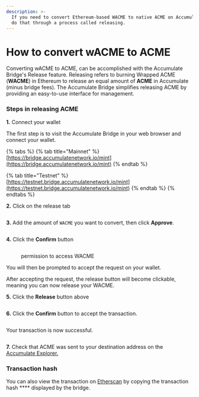 ```yaml
---
description: >-
  If you need to convert Ethereum-based WACME to native ACME on Accumulate, you
  do that through a process called releasing.
---
```


# How to convert wACME to ACME

Converting wACME to ACME, can be accomplished with the Accumulate Bridge's Release feature. Releasing refers to burning Wrapped ACME (**WACME**) in Ethereum to release an equal amount of **ACME** in Accumulate (minus bridge fees). The Accumulate Bridge simplifies releasing ACME by providing an easy-to-use interface for management.&#x20;

### Steps in releasing ACME

**1.** Connect your wallet

The first step is to visit the Accumulate Bridge in your web browser and connect your wallet.&#x20;

{% tabs %}
{% tab title="Mainnet" %}
[https://bridge.accumulatenetwork.io/mint](https://bridge.accumulatenetwork.io/mint)
{% endtab %}

{% tab title="Testnet" %}
[https://testnet.bridge.accumulatenetwork.io/mint](https://testnet.bridge.accumulatenetwork.io/mint)
{% endtab %}
{% endtabs %}

**2.** Click on the release tab

<figure><img src="../../.gitbook/assets/Screenshot 2022-11-18 at 17.43.50.png" alt=""><figcaption></figcaption></figure>

**3.** Add the amount of `WACME` you want to convert, then click **Approve**.

<figure><img src="../../.gitbook/assets/Screenshot 2022-11-18 at 17.45.02.png" alt=""><figcaption></figcaption></figure>

**4.** Click the **Confirm** button

<figure><img src="../../.gitbook/assets/Screenshot 2022-11-18 at 17.51.14.png" alt=""><figcaption><p>permission to access WACME</p></figcaption></figure>

You will then be prompted to accept the request on your wallet.

After accepting the request, the release button will become clickable, meaning you can now release your WACME.

**5.** Click the **Release** button above

<figure><img src="../../.gitbook/assets/Screenshot 2022-11-18 at 17.52.12.png" alt=""><figcaption></figcaption></figure>

**6.** Click the **Confirm** button to accept the transaction.

<figure><img src="../../.gitbook/assets/Screenshot 2022-11-18 at 17.52.47.png" alt=""><figcaption></figcaption></figure>

Your transaction is now successful.

<figure><img src="../../.gitbook/assets/Screenshot 2022-11-18 at 17.53.01.png" alt=""><figcaption></figcaption></figure>

**7.** Check that ACME was sent to your destination address on the [Accumulate Explorer.](https://explorer.accumulatenetwork.io)

### **Transaction hash**

You can also view the transaction on [Etherscan](https://etherscan.io) by copying the transaction hash **** displayed by the bridge.

<figure><img src="../../.gitbook/assets/Screenshot 2022-11-18 at 17.55.54.png" alt=""><figcaption></figcaption></figure>
